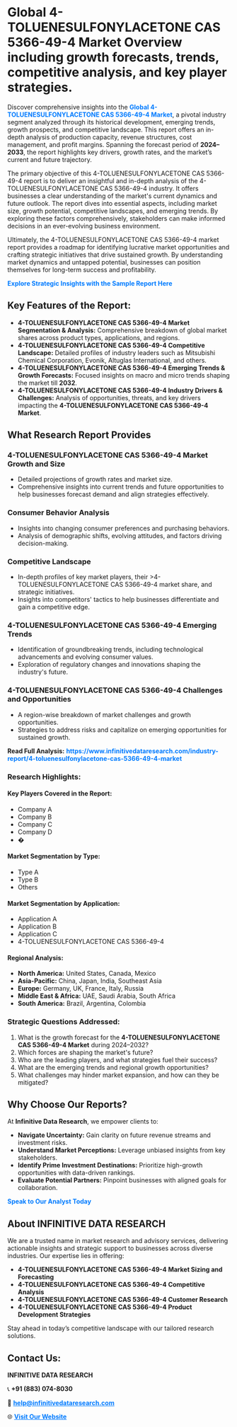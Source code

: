 <h1>Global 4-TOLUENESULFONYLACETONE CAS 5366-49-4 Market Overview including growth forecasts, trends, competitive analysis, and key player strategies.</h1>
<p>
Discover comprehensive insights into the 
<a href="https://www.infinitivedataresearch.com/industry-report/4-toluenesulfonylacetone-cas-5366-49-4-market" rel="dofollow" style="color: #007BFF; text-decoration: none;"><strong>Global 4-TOLUENESULFONYLACETONE CAS 5366-49-4 Market</strong></a>, a pivotal industry segment analyzed through its historical development, emerging trends, growth prospects, and competitive landscape. This report offers an in-depth analysis of production capacity, revenue structures, cost management, and profit margins. Spanning the forecast period of <strong>2024–2033</strong>, the report highlights key drivers, growth rates, and the market’s current and future trajectory.
</p>
<p>
The primary objective of this 4-TOLUENESULFONYLACETONE CAS 5366-49-4 report is to deliver an insightful and in-depth analysis of the 4-TOLUENESULFONYLACETONE CAS 5366-49-4 industry. It offers businesses a clear understanding of the market's current dynamics and future outlook. The report dives into essential aspects, including market size, growth potential, competitive landscapes, and emerging trends. By exploring these factors comprehensively, stakeholders can make informed decisions in an ever-evolving business environment.
</p>
<p>
Ultimately, the 4-TOLUENESULFONYLACETONE CAS 5366-49-4 market report provides a roadmap for identifying lucrative market opportunities and crafting strategic initiatives that drive sustained growth. By understanding market dynamics and untapped potential, businesses can position themselves for long-term success and profitability.
</p>
<p>
<a href="https://www.infinitivedataresearch.com/request-sample/reportId=107311" style="color: #007BFF; text-decoration: none;"><strong>Explore Strategic Insights with the Sample Report Here</strong></a>
</p>

<h2>Key Features of the Report:</h2>
<ul>
<li><strong>4-TOLUENESULFONYLACETONE CAS 5366-49-4 Market Segmentation & Analysis:</strong> Comprehensive breakdown of global market shares across product types, applications, and regions.</li>
<li><strong>4-TOLUENESULFONYLACETONE CAS 5366-49-4 Competitive Landscape:</strong> Detailed profiles of industry leaders such as Mitsubishi Chemical Corporation, Evonik, Altuglas International, and others.</li>
<li><strong>4-TOLUENESULFONYLACETONE CAS 5366-49-4 Emerging Trends & Growth Forecasts:</strong> Focused insights on macro and micro trends shaping the market till <strong>2032</strong>.</li>
<li><strong>4-TOLUENESULFONYLACETONE CAS 5366-49-4 Industry Drivers & Challenges:</strong> Analysis of opportunities, threats, and key drivers impacting the <strong>4-TOLUENESULFONYLACETONE CAS 5366-49-4 Market</strong>.</li>
</ul>

<h2>What Research Report Provides</h2>
<h3>4-TOLUENESULFONYLACETONE CAS 5366-49-4 Market Growth and Size</h3>
<ul>
<li>Detailed projections of growth rates and market size.</li>
<li>Comprehensive insights into current trends and future opportunities to help businesses forecast demand and align strategies effectively.</li>
</ul>

<h3>Consumer Behavior Analysis</h3>
<ul>
<li>Insights into changing consumer preferences and purchasing behaviors.</li>
<li>Analysis of demographic shifts, evolving attitudes, and factors driving decision-making.</li>
</ul>

<h3>Competitive Landscape</h3>
<ul>
<li>In-depth profiles of key market players, their >4-TOLUENESULFONYLACETONE CAS 5366-49-4 market share, and strategic initiatives.</li>
<li>Insights into competitors' tactics to help businesses differentiate and gain a competitive edge.</li>
</ul>

<h3>4-TOLUENESULFONYLACETONE CAS 5366-49-4 Emerging Trends</h3>
<ul>
<li>Identification of groundbreaking trends, including technological advancements and evolving consumer values.</li>
<li>Exploration of regulatory changes and innovations shaping the industry's future.</li>
</ul>

<h3>4-TOLUENESULFONYLACETONE CAS 5366-49-4 Challenges and Opportunities</h3>
<ul>
<li>A region-wise breakdown of market challenges and growth opportunities.</li>
<li>Strategies to address risks and capitalize on emerging opportunities for sustained growth.</li>
</ul>
<p><strong>Read Full Analysis:</strong> <a href="https://www.infinitivedataresearch.com/industry-report/4-toluenesulfonylacetone-cas-5366-49-4-market" rel="dofollow" style="color: #007BFF; text-decoration: none;"><strong>https://www.infinitivedataresearch.com/industry-report/4-toluenesulfonylacetone-cas-5366-49-4-market</strong></a></p>
<h3>Research Highlights:</h3>
<h4>Key Players Covered in the Report:</h4>
<ul><li>Company A</li><li>Company B</li><li>Company C</li><li>Company D</li><li>�</li></ul>
<h4>Market Segmentation by Type:</h4>
<ul><li>Type A</li><li>Type B</li><li>Others</li></ul>
<h4>Market Segmentation by Application:</h4>
<ul><li>Application A</li><li>Application B</li><li>Application C</li><li>4-TOLUENESULFONYLACETONE CAS 5366-49-4</li></ul>

<h4>Regional Analysis:</h4>
<ul>
<li><strong>North America:</strong> United States, Canada, Mexico</li>
<li><strong>Asia-Pacific:</strong> China, Japan, India, Southeast Asia</li>
<li><strong>Europe:</strong> Germany, UK, France, Italy, Russia</li>
<li><strong>Middle East & Africa:</strong> UAE, Saudi Arabia, South Africa</li>
<li><strong>South America:</strong> Brazil, Argentina, Colombia</li>
</ul>

<h3>Strategic Questions Addressed:</h3>
<ol>
<li>What is the growth forecast for the <strong>4-TOLUENESULFONYLACETONE CAS 5366-49-4 Market</strong> during 2024–2032?</li>
<li>Which forces are shaping the market's future?</li>
<li>Who are the leading players, and what strategies fuel their success?</li>
<li>What are the emerging trends and regional growth opportunities?</li>
<li>What challenges may hinder market expansion, and how can they be mitigated?</li>
</ol>

<h2>Why Choose Our Reports?</h2>
<p>At <strong>Infinitive Data Research</strong>, we empower clients to:</p>
<ul>
<li><strong>Navigate Uncertainty:</strong> Gain clarity on future revenue streams and investment risks.</li>
<li><strong>Understand Market Perceptions:</strong> Leverage unbiased insights from key stakeholders.</li>
<li><strong>Identify Prime Investment Destinations:</strong> Prioritize high-growth opportunities with data-driven rankings.</li>
<li><strong>Evaluate Potential Partners:</strong> Pinpoint businesses with aligned goals for collaboration.</li>
</ul>
<p><a href="https://www.infinitivedataresearch.com/industry-report/4-toluenesulfonylacetone-cas-5366-49-4-market" rel="dofollow" style="color: #007BFF; text-decoration: none;"><strong>Speak to Our Analyst Today</strong></a></p>

<h2>About INFINITIVE DATA RESEARCH</h2>
<p>We are a trusted name in market research and advisory services, delivering actionable insights and strategic support to businesses across diverse industries. Our expertise lies in offering:</p>
<ul>
<li><strong>4-TOLUENESULFONYLACETONE CAS 5366-49-4 Market Sizing and Forecasting</strong></li>
<li><strong>4-TOLUENESULFONYLACETONE CAS 5366-49-4 Competitive Analysis</strong></li>
<li><strong>4-TOLUENESULFONYLACETONE CAS 5366-49-4 Customer Research</strong></li>
<li><strong>4-TOLUENESULFONYLACETONE CAS 5366-49-4 Product Development Strategies</strong></li>
</ul>
<p>Stay ahead in today’s competitive landscape with our tailored research solutions.</p>

<h2>Contact Us:</h2>
<p><strong>INFINITIVE DATA RESEARCH</strong></p>
<p>📞 <strong>+91 (883) 074-8030</strong></p>
<p>📧 <strong><a href="mailto:help@infinitivedataresearch.com" style="color: #007BFF;">help@infinitivedataresearch.com</a></strong></p>
<p>🌐 <strong><a href="https://www.infinitivedataresearch.com" rel="dofollow" style="color: #007BFF;">Visit Our Website</a></strong></p>